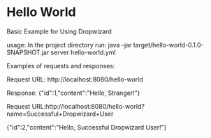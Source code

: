 # Hello World

Basic Example for Using Dropwizard

usage:
In the project directory run:
java -jar target/hello-world-0.1.0-SNAPSHOT.jar server hello-world.yml

Examples of requests and responses:

Request URL: http://localhost:8080/hello-world

Response: {"id":1,"content":"Hello, Stranger!"}


Request URL:http://localhost:8080/hello-world?name=Successful+Dropwizard+User

{"id":2,"content":"Hello, Successful Dropwizard User!"}


